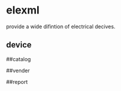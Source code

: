 # elexml
provide a wide difintion of electrical decives.
 ## device
 
 
 ##catalog
 
 
 ##vender
 
 
 ##report
